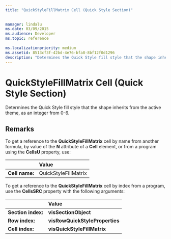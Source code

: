 ```yaml
---
title: "QuickStyleFillMatrix Cell (Quick Style Section)"
 
 
manager: lindalu
ms.date: 03/09/2015
ms.audience: Developer
ms.topic: reference
 
ms.localizationpriority: medium
ms.assetid: 8513cf3f-42bd-4e76-bfa8-8bf12f0d1296
description: "Determines the Quick Style fill style that the shape inherits from the active theme, as an integer from 0-6."
---
```


# QuickStyleFillMatrix Cell (Quick Style Section)

Determines the Quick Style fill style that the shape inherits from the active theme, as an integer from 0-6. 
  
## Remarks

To get a reference to the **QuickStyleFillMatrix** cell by name from another formula, by value of the **N** attribute of a **Cell** element, or from a program using the **CellsU** property, use: 
  
||Value |
|:-----|:-----|
| **Cell name:**  <br/> | QuickStyleFillMatrix  <br/> |
   
To get a reference to the **QuickStyleFillMatrix** cell by index from a program, use the **CellsSRC** property with the following arguments: 
  
||Value |
|:-----|:-----|
| **Section index:**  <br/> |**visSectionObject** <br/> |
| **Row index:**  <br/> |**visRowQuickStyleProperties** <br/> |
| **Cell index:**  <br/> |**visQuickStyleFillMatrix** <br/> |
   

